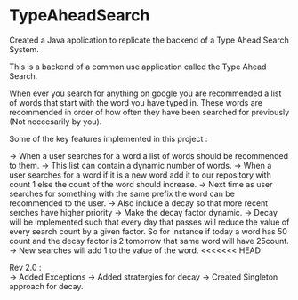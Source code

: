 # TypeAheadSearch
Created a Java application to replicate the backend of a Type Ahead Search System.


This is a backend of a common use application called the Type Ahead Search. 

When ever you search for anything on google you are recommended a list of words that start with the word you have typed in. These words are recommended in order of how often they have been searched for previously (Not neccesarily by you).

Some of the key features implemented in this project :

-> When a user searches for a word a list of words should be recommended to them.
-> This list can contain a dynamic number of words.
-> When a user searches for a word if it is a new word add it to our repository with count 1 else the count of the word should increase.
-> Next time as user searches for something with the same prefix the word can be recommended to the user.
-> Also include a decay so that more recent serches have higher priority
-> Make the decay factor dynamic.
-> Decay will be implemented such that every day that passes will reduce the value of every search count by a given factor. So for instance if today a word has 50 count and the decay factor is 2 tomorrow that same word will have 25count.
-> New searches will add 1 to the value of the word.
<<<<<<< HEAD


Rev 2.0 :  
  -> Added Exceptions 
  -> Added stratergies for decay
  -> Created Singleton approach for decay.
  
